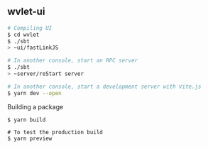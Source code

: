 wvlet-ui
---



```sh
# Compiling UI
$ cd wvlet
$ ./sbt 
> ~ui/fastLinkJS 

# In another console, start an RPC server
$ ./sbt
> ~server/reStart server

# In another console, start a development server with Vite.js
$ yarn dev --open
```


Building a package

```
$ yarn build

# To test the production build
$ yarn preview
```
